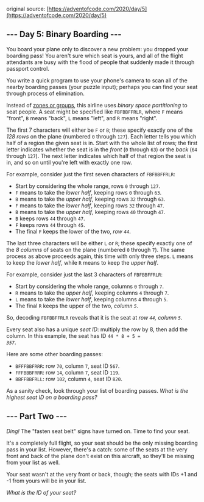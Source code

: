 original source: [https://adventofcode.com/2020/day/5](https://adventofcode.com/2020/day/5)
## --- Day 5: Binary Boarding ---
You board your plane only to discover a new problem: you dropped your boarding pass! You aren't sure which seat is yours, and all of the flight attendants are busy with the flood of people that suddenly made it through passport control.

You write a quick program to use your phone's camera to scan all of the nearby boarding passes (your puzzle input); perhaps you can find your seat through process of elimination.

Instead of [zones or groups](https://www.youtube.com/watch?v=oAHbLRjF0vo), this airline uses <em>binary space partitioning</em> to seat people. A seat might be specified like <code>FBFBBFFRLR</code>, where <code>F</code> means "front", <code>B</code> means "back", <code>L</code> means "left", and <code>R</code> means "right".

The first 7 characters will either be <code>F</code> or <code>B</code>; these specify exactly one of the <em>128 rows</em> on the plane (numbered <code>0</code> through <code>127</code>). Each letter tells you which half of a region the given seat is in. Start with the whole list of rows; the first letter indicates whether the seat is in the <em>front</em> (<code>0</code> through <code>63</code>) or the <em>back</em> (<code>64</code> through <code>127</code>). The next letter indicates which half of that region the seat is in, and so on until you're left with exactly one row.

For example, consider just the first seven characters of <code>FBFBBFFRLR</code>:


 - Start by considering the whole range, rows <code>0</code> through <code>127</code>.
 - <code>F</code> means to take the <em>lower half</em>, keeping rows <code>0</code> through <code>63</code>.
 - <code>B</code> means to take the <em>upper half</em>, keeping rows <code>32</code> through <code>63</code>.
 - <code>F</code> means to take the <em>lower half</em>, keeping rows <code>32</code> through <code>47</code>.
 - <code>B</code> means to take the <em>upper half</em>, keeping rows <code>40</code> through <code>47</code>.
 - <code>B</code> keeps rows <code>44</code> through <code>47</code>.
 - <code>F</code> keeps rows <code>44</code> through <code>45</code>.
 - The final <code>F</code> keeps the lower of the two, <em>row <code>44</code></em>.

The last three characters will be either <code>L</code> or <code>R</code>; these specify exactly one of the <em>8 columns</em> of seats on the plane (numbered <code>0</code> through <code>7</code>). The same process as above proceeds again, this time with only three steps.  <code>L</code> means to keep the <em>lower half</em>, while <code>R</code> means to keep the <em>upper half</em>.

For example, consider just the last 3 characters of <code>FBFBBFFRLR</code>:


 - Start by considering the whole range, columns <code>0</code> through <code>7</code>.
 - <code>R</code> means to take the <em>upper half</em>, keeping columns <code>4</code> through <code>7</code>.
 - <code>L</code> means to take the <em>lower half</em>, keeping columns <code>4</code> through <code>5</code>.
 - The final <code>R</code> keeps the upper of the two, <em>column <code>5</code></em>.

So, decoding <code>FBFBBFFRLR</code> reveals that it is the seat at <em>row <code>44</code>, column <code>5</code></em>.

Every seat also has a unique <em>seat ID</em>: multiply the row by 8, then add the column. In this example, the seat has ID <code>44 * 8 + 5 = <em>357</em></code>.

Here are some other boarding passes:


 - <code>BFFFBBFRRR</code>: row <code>70</code>, column <code>7</code>, seat ID <code>567</code>.
 - <code>FFFBBBFRRR</code>: row <code>14</code>, column <code>7</code>, seat ID <code>119</code>.
 - <code>BBFFBBFRLL</code>: row <code>102</code>, column <code>4</code>, seat ID <code>820</code>.

As a sanity check, look through your list of boarding passes. <em>What is the highest seat ID on a boarding pass?</em>


## --- Part Two ---
<em>Ding!</em> The "fasten seat belt" signs have turned on. Time to find your seat.

It's a completely full flight, so your seat should be the only missing boarding pass in your list.  However, there's a catch: some of the seats at the very front and back of the plane don't exist on this aircraft, so they'll be missing from your list as well.

Your seat wasn't at the very front or back, though; the seats with IDs +1 and -1 from yours will be in your list.

<em>What is the ID of your seat?</em>


